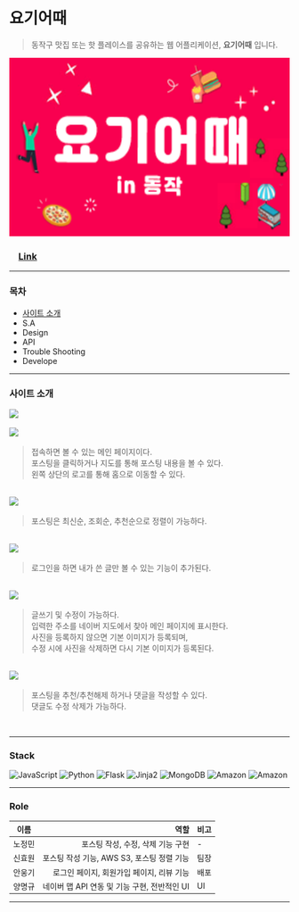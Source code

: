 # 요기어때
> 동작구 맛집 또는 핫 플레이스를 공유하는 웹 어플리케이션, **요기어때** 입니다.

<img src="/yogi-eoddae-thumbnail.png" width="560px" height="320px" alt="Yogi-Eoddae"></img><br/>

###  [Link](http://nunggi.shop/)
---

### 목차
- [사이트 소개](#사이트-소개)  
- S.A  
- Design
- API
- Trouble Shooting
- Develope

----

### 사이트 소개

<p align="cencter">
<img src="https://user-images.githubusercontent.com/48724199/178913025-3be998ac-2020-4e5c-a992-1e3136e783fe.gif">
</p>

<img src="https://user-images.githubusercontent.com/48724199/178924383-84775d7a-8f36-4944-a5a2-eed623d05215.gif">

> 접속하면 볼 수 있는 메인 페이지이다.  
> 포스팅을 클릭하거나 지도를 통해 포스팅 내용을 볼 수 있다.  
> 왼쪽 상단의 로고를 통해 홈으로 이동할 수 있다.  
<br/>

<img src="https://user-images.githubusercontent.com/48724199/178917473-337eb2bb-867e-4501-bee7-8fa6ad30284d.png">

> 포스팅은 최신순, 조회순, 추천순으로 정렬이 가능하다.  
<br/>

<img src="https://user-images.githubusercontent.com/48724199/178932045-8f0ee607-86c4-4030-af75-6c69d58ef3b4.gif">

> 로그인을 하면 내가 쓴 글만 볼 수 있는 기능이 추가된다.  
<br/>

<img src="https://user-images.githubusercontent.com/48724199/178938224-fcd27701-8056-49df-9a5f-09c138dd52d2.gif">

> 글쓰기 및 수정이 가능하다.  
> 입력한 주소를 네이버 지도에서 찾아 메인 페이지에 표시한다.  
> 사진을 등록하지 않으면 기본 이미지가 등록되며,  
> 수정 시에 사진을 삭제하면 다시 기본 이미지가 등록된다.  
<br/>

<img src="https://user-images.githubusercontent.com/48724199/178939484-aaaeddcb-63a9-45c1-b71e-6ef228269daa.gif">

> 포스팅을 추천/추천해제 하거나 댓글을 작성할 수 있다.  
> 댓글도 수정 삭제가 가능하다.  
<br/>

---------------
<!-- Stack -->

### Stack

![JavaScript](https://img.shields.io/badge/-JavaScript-%23F7DF1C?style=for-the-badge&logo=javascript&logoColor=000000&labelColor=%23F7DF1C&color=%23FFCE5A)
![Python](https://img.shields.io/badge/-Python-007ACC?style=for-the-badge&logo=Python&color=white)
![Flask](https://img.shields.io/badge/-Flask-007ACC?style=for-the-badge&logo=Flask)
![Jinja2](https://img.shields.io/badge/-Jinja2-F05032?style=for-the-badge&logo=Jinja&logoColor=ffffff)
![MongoDB](https://img.shields.io/badge/-MongoDB-43853d?style=for-the-badge&logo=MongoDB&logoColor=white)
![Amazon](https://img.shields.io/badge/-AWS_EC2-232F3E?style=for-the-badge&logo=Amazon-aws&logoColor=white)
![Amazon](https://img.shields.io/badge/-AWS_S3-232F3E?style=for-the-badge&logo=Amazon-aws&logoColor=white)

---

<!-- Role -->

### Role

|  이름  |                               역할 | 비고         |
| :----: | ---------------------------------: | :----------- |
| 노정민 | 포스팅 작성, 수정, 삭제 기능 구현 |     -     |
| 신효원 | 포스팅 작성 기능, AWS S3, 포스팅 정렬 기능 | 팀장 |
| 안웅기 |  로그인 페이지, 회원가입 페이지, 리뷰 기능 |    배포      |
| 양명규 |   네이버 맵 API 연동 및 기능 구현, 전반적인 UI | UI           |

---
